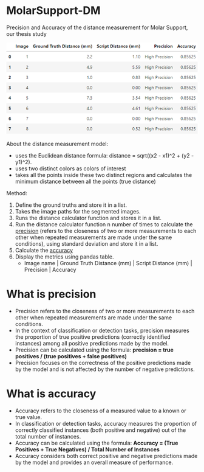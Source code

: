 # MolarSupport-DM
Precision and Accuracy of the distance measurement for Molar Support, our thesis study

![Sample Precision and Accuracy using 8 images](https://github.com/BlackMoFan/MolarSupport-DM/blob/main/precisionandaccuracy.png "Sample Precision and Accuracy Result")

About the distance measurement model:
- uses the Euclidean distance formula: distance = sqrt((x2 - x1)^2 + (y2 - y1)^2).
- uses two distinct colors as colors of interest
- takes all the points inside these two distinct regions and calculates the minimum distance between all the points (true distance)

Method:

1. Define the ground truths and store it in a list.
2. Takes the image paths for the segmented images.
3. Runs the distance calculator function and stores it in a list.
4. Run the distance calculator function n number of times to calculate the [precision](#what-is-precision) (refers to the closeness of two or more measurements to each other when repeated measurements are made under the same conditions), using standard deviation and store it in a list.
5. Calculate the [accuracy](#what-is-accuracy)
6. Display the metrics using pandas table.
    - Image name | Ground Truth Distance (mm) | Script Distance (mm) | Precision | Accuracy

# What is precision
- Precision refers to the closeness of two or more measurements to each other when repeated measurements are made under the same conditions.
- In the context of classification or detection tasks, precision measures the proportion of true positive predictions (correctly identified instances) among all positive predictions made by the model.
- Precision can be calculated using the formula: **precision = true positives / (true positives + false positives)**
- Precision focuses on the correctness of the positive predictions made by the model and is not affected by the number of negative predictions.

# What is accuracy
- Accuracy refers to the closeness of a measured value to a known or true value.
- In classification or detection tasks, accuracy measures the proportion of correctly classified instances (both positive and negative) out of the total number of instances.
- Accuracy can be calculated using the formula: **Accuracy = (True Positives + True Negatives) / Total Number of Instances**
- Accuracy considers both correct positive and negative predictions made by the model and provides an overall measure of performance.
